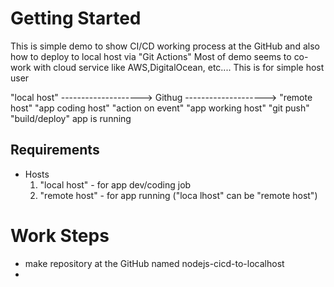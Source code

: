 # Getting Started
This is simple demo to show CI/CD working process at the GitHub and also how to deploy to local host via "Git Actions"
Most of demo seems to co-work with cloud service like AWS,DigitalOcean, etc....
This is for simple host user 

   "local host" -------------------->  Githug  --------------------> "remote host"
  "app coding host"                "action on event"                  "app working host"
      "git push"                     "build/deploy"                       app is running
      
## Requirements
   - Hosts
      1. "local host" - for app dev/coding job
      2. "remote host" - for app running ("loca lhost" can be "remote host")

# Work Steps
- make repository at the GitHub named nodejs-cicd-to-localhost
- 
      
